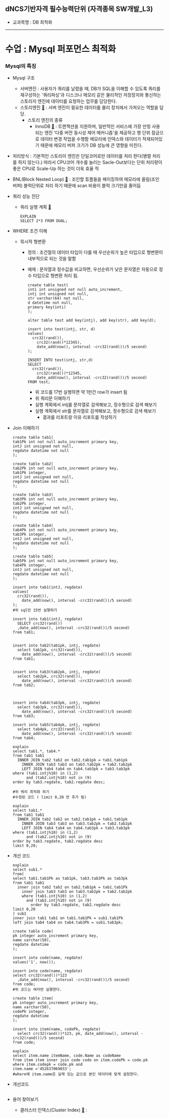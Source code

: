 ## dNCS기반자격 필수능력단위 (자격종목 SW개발_L3)
* 교과목명 : DB 최적화

--------

# 수업 : Mysql 퍼포먼스 최적화

### Mysql의 특징
* Mysql 구조
  * 서버엔진 : 사용자가 쿼리를 날렸을 때, DB가 SQL을 이해할 수 있도록 쿼리를 재구성하는 '쿼리파싱'과 디스크나 메모리 같은 물리적인 저장장치와 통신하는 스토리지 엔진에 데이터를 요청하는 업무를 담당한다.
  * 스토리엔진 [&#128209;](http://12bme.tistory.com/72) : 서버 엔진이 필요한 데이터를 물리 장치에서 가져오는 역할을 담당.
    * 스토리 엔진의 종류
      * InnoDB [&#128209;](http://www.mysqlkorea.com/gnuboard4/bbs/board.php?bo_table=community_03&wr_id=1702) : 트랜잭션을 지원하며, 일반적인 서비스에 가장 만힝 사용되는 엔진 '다중 버전 동시성 제어 메커니즘'을 제공하고 행 단위 잠금으로 데이터 변경 작업을 수행함 메모리에 인덱스와 데이터가 적재되어있기 때문에 메모리 버퍼 크기가 DB 성능에 큰 영향을 미친다.

* 처리방식 : 기본적인 스토리이 엔진은 단일코어로만 데이터를 처리 한다(병렬 처리를 하지 않는다.) 따라서 CPU코어 개수를 늘리는 Sacle-Out보다는 단위 처리량이 좋은  CPU로 Scale-Up 하는 것이 더욱 효율 적

* BNL(Block Nested Loop) [&#128209;](http://blog.naver.com/PostView.nhn?blogId=parkjy76&logNo=221069454499&categoryNo=14&parentCategoryNo=0&viewDate=&currentPage=1&postListTopCurrentPage=1&from=postView) : 조인할 튜플들을 페이징하여 메모리에 올림(조인 버퍼) 블럭단위로 처리 하기 때문에 scan 비용이 블럭 크기만큼 줄어듬

* 쿼리 성능 진단

  * 쿼리 실행 계획 [&#128209;](http://multifrontgarden.tistory.com/149)

    ~~~mysql
    EXPLAIN
    SELECT 2*3 FROM DUAL;
    ~~~

* WHERE 조건 이해

  * 묵시적 형변환

    * 정의 : 조건절의 데이터 타입이 다를 때 우선순위가 높은 타입으로 형변환이 내부적으로 되는 것을 말함

    * 예제 : 문자열과 정수값을 비교하면, 우선순위가 낮은 문자열은 자동으로 정수 타입으로 형변환 처리 됨.

      ~~~mysql
      create table test(
      inti int unsigned not null auto_increment,
      intj int unsigned not null,
      str varchar(64) not null,
      d datetime not null,
      primary key(inti)
      );
      
      alter table test add key(intj), add key(str), add key(d);
      
      insert into test(intj, str, d)
      values(
      	crc32(rand()),
          crc32(rand()*12345),
          date_add(now(), interval -crc32(rand())/5 second)
      );
      
      INSERT INTO test(intj, str,d)
      SELECT
      	crc32(rand()),
          crc32(rand())*12345,
          date_add(now(), interval -crc32(rand())/5 second)
      FROM test;
      ~~~



      * 위 코드를 17번 실행하면 약 1만건 row가 insert 됨
      * 위 쿼리문 이해하기
      * 실행 계획에서 intj를 문자열로 검색해보고, 정수형으로 검색 해보기
      * 실행 계획에서 str를 문자열로 검색해보고, 정수형으로 검색 해보기
        * 결과를 리포트랑 이유 리포트를 작성하기

* Join 이해하기

  ~~~mysql
  create table tab1(
  tab1Pk int not null auto_increment primary key,
  intJ int unsigned not null,
  regdate datetime not null
  );
  
  create table tab2(
  tab2Pk int not null auto_increment primary key,
  tab1Pk integer, 
  intJ int unsigned not null,
  regdate datetime not null
  );
  
  create table tab3(
  tab3Pk int not null auto_increment primary key,
  tab2Pk integer, 
  intJ int unsigned not null,
  regdate datetime not null
  );
  
  create table tab4(
  tab4Pk int not null auto_increment primary key,
  tab3Pk integer, 
  intJ int unsigned not null,
  regdate datetime not null
  );
  
  create table tab5(
  tab5Pk int not null auto_increment primary key,
  tab4Pk integer, 
  intJ int unsigned not null,
  regdate datetime not null
  );
  
  insert into tab1(intJ, regdate)
  values(
  	crc32(rand()),
      date_add(now(), interval -crc32(rand())/5 second)
  );
  #위 sql만 15번 실행하기
  
  insert into tab1(intJ, regdate)
  	SELECT crc32(rand())
  	,date_add(now(), interval -crc32(rand())/5 second)
  from tab1;
  
  
  insert into tab2(tab1pk, intj, regdate)
  	select tab1pk, crc32(rand()),
      date_add(now(), interval -crc32(rand())/5 second)
  from tab1;
  
  
  insert into tab3(tab2pk, intj, regdate)
  	select tab2pk, crc32(rand()),
      date_add(now(), interval -crc32(rand())/5 second)
  from tab2;
  
  
  
  insert into tab4(tab3pk, intj, regdate)
  	select tab3pk, crc32(rand()),
      date_add(now(), interval -crc32(rand())/5 second)
  from tab3;
  
  insert into tab5(tab4pk, intj, regdate)
  	select tab4pk, crc32(rand()),
      date_add(now(), interval -crc32(rand())/5 second)
  from tab4;
  ~~~

  ~~~mysql
  explain
  select tab1.*, tab4.*
  from tab1 tab1
  	INNER JOIN tab2 tab2 on tab2.tab1pk = tab1.tab1pk
      INNER JOIN tab3 tab3 on tab3.tab2pk = tab2.tab2pk
      LEFT JOIN tab4 tab4 on tab4.tab3pk = tab3.tab3pk
  where (tab1.intj%10) in (1,2)
  		and (tab2.intj%10) not in (9)
  order by tab3.regdate, tab2.regdate desc;
  
  #위 쿼리 최적화 하기
  #수정된 코드 ( limit 0,20 만 추가 됨)
  
  explain
  select tab1.*
  from tab1 tab1
  	INNER JOIN tab2 tab2 on tab2.tab1pk = tab1.tab1pk
      INNER JOIN tab3 tab3 on tab3.tab2pk = tab2.tab2pk
      LEFT JOIN tab4 tab4 on tab4.tab3pk = tab3.tab3pk
  where (tab1.intj%10) in (1,2)
  		and (tab2.intj%10) not in (9)
  order by tab3.regdate, tab2.regdate desc
  limit 0,20;
  ~~~

* 개선 코드

  ~~~mysql
  explain
  select sub1.*
  from(
  select tab1.tab1Pk as tab1pk, tab3.tab3Pk as tab3pk
  from tab1 tab1
  	inner join tab2 tab2 on tab2.tab1pk = tab1.tab1Pk
      inner join tab3 tab3 on tab3.tab2pk = tab2.tab2pk
      where (tab1.intj%10) in (1,2)
  		and (tab2.intj%10) not in (9)
          order by tab3.regdate, tab2.regdate desc
  limit 0,20
  ) sub1
  inner join tab1 tab1 on tab1.tab1Pk = sub1.tab1Pk
  left join tab4 tab4 on tab4.tab3Pk = sub1.tab3pk;
  ~~~



  ~~~mysql
  create table code(
  pk integer auto_increment primary key,
  name varchar(50),
  regdate datetime
  );
  
  insert into code(name, regdate)
  values('1', now());
  
  insert into code(name, regdate)
  select crc32(rand())*123
  	,date_add(now(), interval -crc32(rand())/5 second)
  from code;
  #위 코드는 여러번 실행한다.
  
  create table item(
  pk integer auto_increment primary key,
  name varchar(50),
  codePk integer,
  regdate datetime
  );
  
  insert into item(name, codePk, regdate)
  	select crc32(rand())*123, pk, date_add(now(), interval -crc32(rand())/5 second)
  from code;
  
  explain
  select item.name itemName, code.Name as codeName
  from item item inner join code code on item.codePk = code.pk
  where item.codepk = code.pk and
  item.name ='452637069033';
  #where에 item.name은 실제 있는 값으로 본인 데이터에 맞게 설정한다.
  ~~~

* 개선코드

  ~~~mysql
  
  ~~~

* 용어 찾아보기

  * 클러스터 인덱스(Cluster Index)  [&#128209;](http://mee2ro.tistory.com/2)  : 









